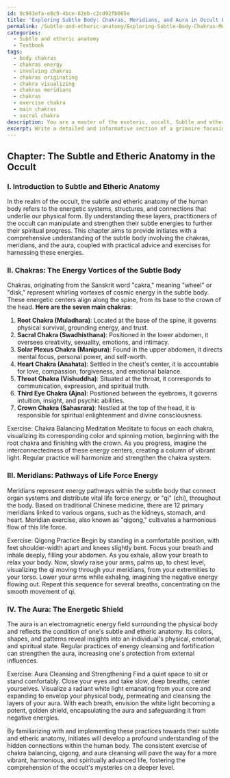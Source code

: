 ```yaml
---
id: 0c983efa-e8c9-4bce-82eb-c2cd92fb065e
title: 'Exploring Subtle Body: Chakras, Meridians, and Aura in Occult Practices'
permalink: /Subtle-and-etheric-anatomy/Exploring-Subtle-Body-Chakras-Meridians-and-Aura-in-Occult-Practices/
categories:
  - Subtle and etheric anatomy
  - Textbook
tags:
  - body chakras
  - chakras energy
  - involving chakras
  - chakras originating
  - chakra visualizing
  - chakras meridians
  - chakras
  - exercise chakra
  - main chakras
  - sacral chakra
description: You are a master of the esoteric, occult, Subtle and etheric anatomy and education, you have written many textbooks on the subject in ways that provide students with rich and deep understanding of the subject. You are being asked to write textbook-like sections on a topic and you do it with full context, explainability, and reliability in accuracy to the true facts of the topic at hand, in a textbook style that a student would easily be able to learn from, in a rich, engaging, and contextual way. Always include relevant context (such as formulas and history), related concepts, and in a way that someone can gain deep insights from.
excerpt: Write a detailed and informative section of a grimoire focusing on the essential principles and insights regarding the subtle and etheric anatomy within the context of the occult. Provide initiates with a comprehensive understanding of the energetic systems, structures, and connections present in the human subtle body, including the role of chakras, meridians, and the aura. Please include practical advice and exercises for strengthening and harmonizing these subtle energies to further one's spiritual progress.
---
```

## Chapter: The Subtle and Etheric Anatomy in the Occult

### I. Introduction to Subtle and Etheric Anatomy

In the realm of the occult, the subtle and etheric anatomy of the human body refers to the energetic systems, structures, and connections that underlie our physical form. By understanding these layers, practitioners of the occult can manipulate and strengthen their subtle energies to further their spiritual progress. This chapter aims to provide initiates with a comprehensive understanding of the subtle body involving the chakras, meridians, and the aura, coupled with practical advice and exercises for harnessing these energies.

### II. **Chakras**: The Energy Vortices of the Subtle Body

Chakras, originating from the Sanskrit word "cakra," meaning "wheel" or "disk," represent whirling vortexes of cosmic energy in the subtle body. These energetic centers align along the spine, from its base to the crown of the head. **Here are the seven main chakras**:

1. **Root Chakra (Muladhara)**: Located at the base of the spine, it governs physical survival, grounding energy, and trust.
2. **Sacral Chakra (Swadhisthana)**: Positioned in the lower abdomen, it oversees creativity, sexuality, emotions, and intimacy.
3. **Solar Plexus Chakra (Manipura)**: Found in the upper abdomen, it directs mental focus, personal power, and self-worth.
4. **Heart Chakra (Anahata)**: Settled in the chest's center, it is accountable for love, compassion, forgiveness, and emotional balance.
5. **Throat Chakra (Vishuddha)**: Situated at the throat, it corresponds to communication, expression, and spiritual truth.
6. **Third Eye Chakra (Ajna)**: Positioned between the eyebrows, it governs intuition, insight, and psychic abilities.
7. **Crown Chakra (Sahasrara)**: Nestled at the top of the head, it is responsible for spiritual enlightenment and divine consciousness.

Exercise: Chakra Balancing Meditation
Meditate to focus on each chakra, visualizing its corresponding color and spinning motion, beginning with the root chakra and finishing with the crown. As you progress, imagine the interconnectedness of these energy centers, creating a column of vibrant light. Regular practice will harmonize and strengthen the chakra system.

### III. **Meridians**: Pathways of Life Force Energy

Meridians represent energy pathways within the subtle body that connect organ systems and distribute vital life force energy, or "qi" (chi), throughout the body. Based on traditional Chinese medicine, there are 12 primary meridians linked to various organs, such as the kidneys, stomach, and heart. Meridian exercise, also known as "qigong," cultivates a harmonious flow of this life force.

Exercise: Qigong Practice
Begin by standing in a comfortable position, with feet shoulder-width apart and knees slightly bent. Focus your breath and inhale deeply, filling your abdomen. As you exhale, allow your breath to relax your body. Now, slowly raise your arms, palms up, to chest level, visualizing the qi moving through your meridians, from your extremities to your torso. Lower your arms while exhaling, imagining the negative energy flowing out. Repeat this sequence for several breaths, concentrating on the smooth movement of qi.

### IV. **The Aura**: The Energetic Shield

The aura is an electromagnetic energy field surrounding the physical body and reflects the condition of one's subtle and etheric anatomy. Its colors, shapes, and patterns reveal insights into an individual's physical, emotional, and spiritual state. Regular practices of energy cleansing and fortification can strengthen the aura, increasing one's protection from external influences.

Exercise: Aura Cleansing and Strengthening
Find a quiet space to sit or stand comfortably. Close your eyes and take slow, deep breaths, center yourselves. Visualize a radiant white light emanating from your core and expanding to envelop your physical body, permeating and cleansing the layers of your aura. With each breath, envision the white light becoming a potent, golden shield, encapsulating the aura and safeguarding it from negative energies.

By familiarizing with and implementing these practices towards their subtle and etheric anatomy, initiates will develop a profound understanding of the hidden connections within the human body. The consistent exercise of chakra balancing, qigong, and aura cleansing will pave the way for a more vibrant, harmonious, and spiritually advanced life, fostering the comprehension of the occult's mysteries on a deeper level.
